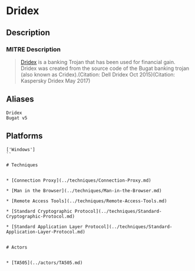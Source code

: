 
# Dridex

## Description

### MITRE Description

> [Dridex](https://attack.mitre.org/software/S0384) is a banking Trojan that has been used for financial gain. Dridex was created from the source code of the Bugat banking trojan (also known as Cridex).(Citation: Dell Dridex Oct 2015)(Citation: Kaspersky Dridex May 2017)

## Aliases

```
Dridex
Bugat v5
```

## Platforms

```
['Windows']
``

# Techniques


* [Connection Proxy](../techniques/Connection-Proxy.md)

* [Man in the Browser](../techniques/Man-in-the-Browser.md)
    
* [Remote Access Tools](../techniques/Remote-Access-Tools.md)
    
* [Standard Cryptographic Protocol](../techniques/Standard-Cryptographic-Protocol.md)
    
* [Standard Application Layer Protocol](../techniques/Standard-Application-Layer-Protocol.md)
    

# Actors


* [TA505](../actors/TA505.md)

